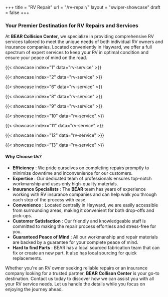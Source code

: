 +++
title = "RV Repair"
url = "/rv-repair/"
layout = "swiper-showcase"
draft = false
+++



### Your Premier Destination for RV Repairs and Services

At **BEAR Collision Center,** we specialize in providing comprehensive RV
services tailored to meet the unique needs of both individual RV owners and
insurance companies. Located conveniently in Hayward, we offer a full spectrum
of expert services to keep your RV in optimal condition and ensure your peace
of mind on the road.

{{< showcase index="1" data="rv-service" >}}

{{< showcase index="2" data="rv-service" >}}

{{< showcase index="6" data="rv-service" >}}


{{< showcase index="8" data="rv-service" >}}

{{< showcase index="9" data="rv-service" >}}

{{< showcase index="10" data="rv-service" >}}

{{< showcase index="11" data="rv-service" >}}

{{< showcase index="12" data="rv-service" >}}

{{< showcase index="13" data="rv-service" >}}


#### Why Choose Us?

- **Efficiency** : We pride ourselves on completing repairs promptly to minimize downtime and inconvenience for our customers.
- **Expertise** : Our dedicated team of professionals ensures top-notch workmanship and uses only high-quality materials.
- **Insurance Specialists** : The **BEAR** team has years of experience working with RV insurance companies and can help walk you through each step of the process with ease.
- **Convenience** : Located centrally in Hayward, we are easily accessible from surrounding areas, making it convenient for both drop-offs and pick-ups.
- **Customer Satisfaction** : Our friendly and knowledgeable staff is committed to making the repair process effortless and stress-free for you.
- **Guaranteed Peace of Mind** : All our workmanship and repair materials are backed by a guarantee for your complete peace of mind.
- **Hard to find Parts** : BEAR has a local sourced fabrication team that can fix or create an new part. It also has local sourcing for quick replacements.

Whether you're an RV owner seeking reliable repairs or an insurance company
looking for a trusted partner, **BEAR Collison Center** is your go-to
destination. Contact us today to discover how we can assist you with all your
RV service needs. Let us handle the details while you focus on enjoying the
journey ahead.
